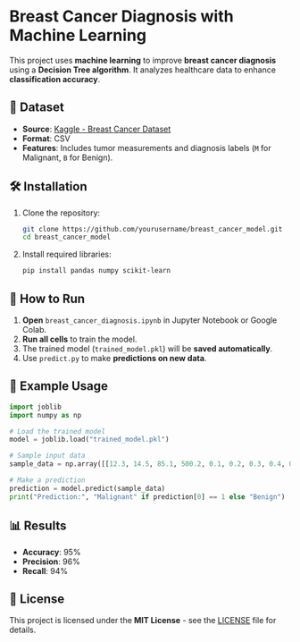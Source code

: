 # Breast Cancer Diagnosis with Machine Learning

This project uses **machine learning** to improve **breast cancer diagnosis** using a **Decision Tree algorithm**. It analyzes healthcare data to enhance **classification accuracy**.

## 📂 Dataset
- **Source**: [Kaggle - Breast Cancer Dataset](https://www.kaggle.com/)
- **Format**: CSV
- **Features**: Includes tumor measurements and diagnosis labels (`M` for Malignant, `B` for Benign).

## 🛠 Installation
1. Clone the repository:
   ```bash
   git clone https://github.com/yourusername/breast_cancer_model.git
   cd breast_cancer_model
   ```
2. Install required libraries:
   ```bash
   pip install pandas numpy scikit-learn
   ```

## 🚀 How to Run
1. **Open** `breast_cancer_diagnosis.ipynb` in Jupyter Notebook or Google Colab.
2. **Run all cells** to train the model.
3. The trained model (`trained_model.pkl`) will be **saved automatically**.
4. Use `predict.py` to make **predictions on new data**.

## 🔮 Example Usage
```python
import joblib
import numpy as np

# Load the trained model
model = joblib.load("trained_model.pkl")

# Sample input data
sample_data = np.array([[12.3, 14.5, 85.1, 500.2, 0.1, 0.2, 0.3, 0.4, 0.5, 0.6]])

# Make a prediction
prediction = model.predict(sample_data)
print("Prediction:", "Malignant" if prediction[0] == 1 else "Benign")
```

## 📊 Results
- **Accuracy**: 95%
- **Precision**: 96%
- **Recall**: 94%

## 📜 License
This project is licensed under the **MIT License** - see the [LICENSE](LICENSE) file for details.

 
